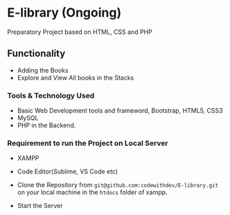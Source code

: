 # E-library (Ongoing)
Preparatory Project based on HTML, CSS and PHP


## Functionality
 - Adding the Books
 - Explore and View All books in the Stacks
 
### Tools & Technology Used
 - Basic Web Development tools and frameword, Bootstrap, HTML5, CSS3
 - MySQL
 - PHP in the Backend.
 
### Requirement to run the Project on Local Server

 - XAMPP 
 - Code Editor(Sublime, VS Code etc)
 
 - Clone the Repository from `git@github.com:codewithdev/E-library.git` on your local machine in the `htdocs` folder of xampp.
 - Start the Server
 
